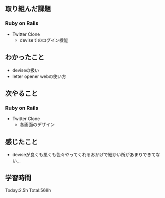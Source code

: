 ## 取り組んだ課題
### Ruby on Rails
- Twitter Clone
  - deviseでのログイン機能
## わかったこと
- deviseの扱い
- letter opener webの使い方
## 次やること
### Ruby on Rails
- Twitter Clone
  - 各画面のデザイン
## 感じたこと
- deviseが良くも悪くも色々やってくれるおかげで細かい所があまりできてない...
## 学習時間
Today:2.5h Total:568h